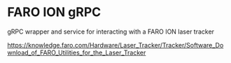 # FARO ION gRPC 

gRPC wrapper and service for interacting with a FARO ION laser tracker

https://knowledge.faro.com/Hardware/Laser_Tracker/Tracker/Software_Download_of_FARO_Utilities_for_the_Laser_Tracker
